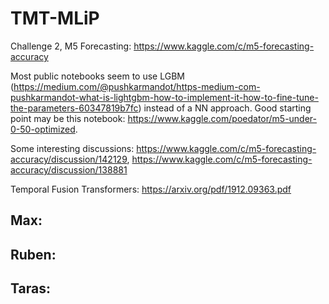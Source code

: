 # TMT-MLiP

Challenge 2, M5 Forecasting: https://www.kaggle.com/c/m5-forecasting-accuracy

Most public notebooks seem to use LGBM (https://medium.com/@pushkarmandot/https-medium-com-pushkarmandot-what-is-lightgbm-how-to-implement-it-how-to-fine-tune-the-parameters-60347819b7fc) instead of a NN approach. Good starting point may be this notebook: https://www.kaggle.com/poedator/m5-under-0-50-optimized. 

Some interesting discussions: https://www.kaggle.com/c/m5-forecasting-accuracy/discussion/142129, https://www.kaggle.com/c/m5-forecasting-accuracy/discussion/138881

Temporal Fusion Transformers: https://arxiv.org/pdf/1912.09363.pdf

Max:
- 

Ruben:
- 
  
Taras:
- 

